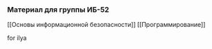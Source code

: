 ### Материал для группы ИБ-52
[[Основы информационной безопасности]]
[[Программирование]]

for ilya
